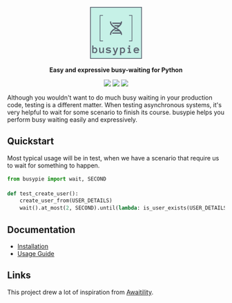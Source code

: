 <p align="center">
  <img src="https://raw.githubusercontent.com/rockem/busypie/master/docs/source/_static/busypie_logo.png" width="120"/>
</p>
<p align="center">
  <strong>Easy and expressive busy-waiting for Python</strong>
</p>
<p align="center">
  <a href="https://github.com/rockem/busypie/actions"><img src="https://github.com/rockem/busypie/workflows/Build/badge.svg?branch=master"/></a>
  <a href="https://github.com/rockem/busypie/releases"><img src="https://img.shields.io/github/v/release/rockem/busypie"/></a>
  <a href="https://github.com/rockem/busypie/blob/master/LICENSE"><img src="http://img.shields.io/:license-apache2.0-blue.svg"/></a>
</p>

Although you wouldn't want to do much busy waiting in your production code, 
testing is a different matter. When testing asynchronous systems, 
it's very helpful to wait for some scenario to finish its course. 
busypie helps you perform busy waiting easily and expressively. 

## Quickstart
Most typical usage will be in test, when we have a scenario 
that require us to wait for something to happen.
```python
from busypie import wait, SECOND

def test_create_user():
    create_user_from(USER_DETAILS)
    wait().at_most(2, SECOND).until(lambda: is_user_exists(USER_DETAILS))
```

## Documentation
* [Installation](https://busypie.readthedocs.io/en/latest/install.html)
* [Usage Guide](https://busypie.readthedocs.io/en/latest/index.html)


## Links
This project drew a lot of inspiration from [Awaitility](https://github.com/awaitility/awaitility).
